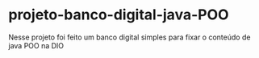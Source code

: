 # projeto-banco-digital-java-POO
Nesse projeto foi feito um banco digital simples para fixar o conteúdo de java POO na DIO
